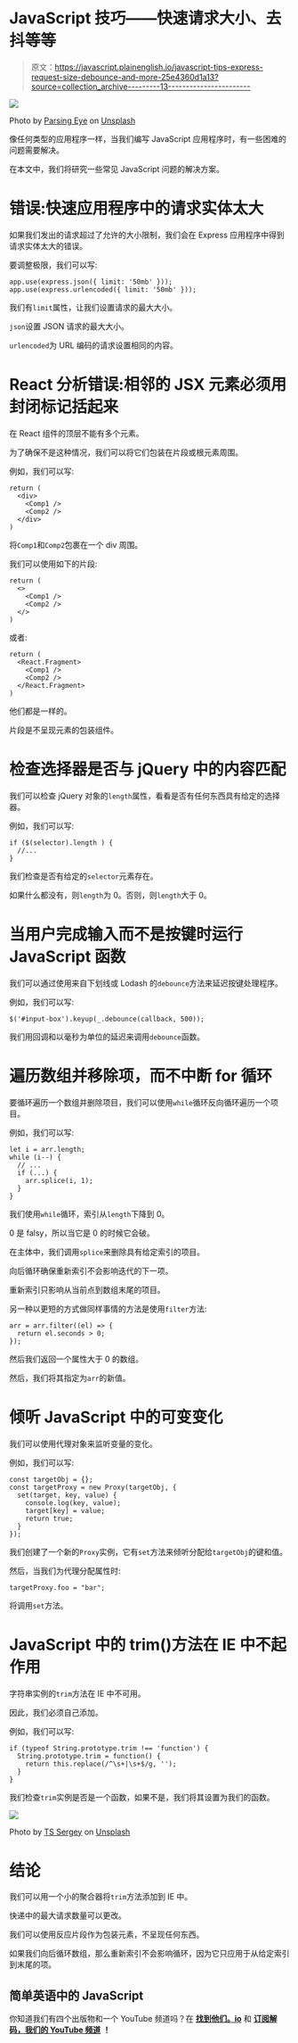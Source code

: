 # JavaScript 技巧——快速请求大小、去抖等等

> 原文：<https://javascript.plainenglish.io/javascript-tips-express-request-size-debounce-and-more-25e4360d1a13?source=collection_archive---------13----------------------->

![](img/199dd30baa2ff0b03b7496c914ba38bc.png)

Photo by [Parsing Eye](https://unsplash.com/@parsingeye?utm_source=medium&utm_medium=referral) on [Unsplash](https://unsplash.com?utm_source=medium&utm_medium=referral)

像任何类型的应用程序一样，当我们编写 JavaScript 应用程序时，有一些困难的问题需要解决。

在本文中，我们将研究一些常见 JavaScript 问题的解决方案。

# 错误:快速应用程序中的请求实体太大

如果我们发出的请求超过了允许的大小限制，我们会在 Express 应用程序中得到请求实体太大的错误。

要调整极限，我们可以写:

```
app.use(express.json({ limit: '50mb' }));
app.use(express.urlencoded({ limit: '50mb' }));
```

我们有`limit`属性，让我们设置请求的最大大小。

`json`设置 JSON 请求的最大大小。

`urlencoded`为 URL 编码的请求设置相同的内容。

# React 分析错误:相邻的 JSX 元素必须用封闭标记括起来

在 React 组件的顶层不能有多个元素。

为了确保不是这种情况，我们可以将它们包装在片段或根元素周围。

例如，我们可以写:

```
return (
  <div>
    <Comp1 />
    <Comp2 />
  </div>
)
```

将`Comp1`和`Comp2`包裹在一个 div 周围。

我们可以使用如下的片段:

```
return (
  <>
    <Comp1 />
    <Comp2 />
  </>
)
```

或者:

```
return (
  <React.Fragment>
    <Comp1 />
    <Comp2 />
  </React.Fragment>
)
```

他们都是一样的。

片段是不呈现元素的包装组件。

# 检查选择器是否与 jQuery 中的内容匹配

我们可以检查 jQuery 对象的`length`属性，看看是否有任何东西具有给定的选择器。

例如，我们可以写:

```
if ($(selector).length ) {
  //...
}
```

我们检查是否有给定的`selector`元素存在。

如果什么都没有，则`length`为 0。否则，则`length`大于 0。

# 当用户完成输入而不是按键时运行 JavaScript 函数

我们可以通过使用来自下划线或 Lodash 的`debounce`方法来延迟按键处理程序。

例如，我们可以写:

```
$('#input-box').keyup(_.debounce(callback, 500));
```

我们用回调和以毫秒为单位的延迟来调用`debounce`函数。

# 遍历数组并移除项，而不中断 for 循环

要循环遍历一个数组并删除项目，我们可以使用`while`循环反向循环遍历一个项目。

例如，我们可以写:

```
let i = arr.length;
while (i--) {
  // ...
  if (...) { 
    arr.splice(i, 1);
  } 
}
```

我们使用`while`循环，索引从`length`下降到 0。

0 是 falsy，所以当它是 0 的时候它会破。

在主体中，我们调用`splice`来删除具有给定索引的项目。

向后循环确保重新索引不会影响迭代的下一项。

重新索引只影响从当前点到数组末尾的项目。

另一种以更短的方式做同样事情的方法是使用`filter`方法:

```
arr = arr.filter((el) => {
  return el.seconds > 0;
});
```

然后我们返回一个属性大于 0 的数组。

然后，我们将其指定为`arr`的新值。

# 倾听 JavaScript 中的可变变化

我们可以使用代理对象来监听变量的变化。

例如，我们可以写:

```
const targetObj = {};
const targetProxy = new Proxy(targetObj, {
  set(target, key, value) {
    console.log(key, value);
    target[key] = value;
    return true;
  }
});
```

我们创建了一个新的`Proxy`实例，它有`set`方法来倾听分配给`targetObj`的键和值。

然后，当我们为代理分配属性时:

```
targetProxy.foo = "bar";
```

将调用`set`方法。

# JavaScript 中的 trim()方法在 IE 中不起作用

字符串实例的`trim`方法在 IE 中不可用。

因此，我们必须自己添加。

例如，我们可以写:

```
if (typeof String.prototype.trim !== 'function') {
  String.prototype.trim = function() {
    return this.replace(/^\s+|\s+$/g, ''); 
  }
}
```

我们检查`trim`实例是否是一个函数，如果不是，我们将其设置为我们的函数。

![](img/39b3db6ab9b8e927d0ae7f6eb37960fc.png)

Photo by [TS Sergey](https://unsplash.com/@ttsergey?utm_source=medium&utm_medium=referral) on [Unsplash](https://unsplash.com?utm_source=medium&utm_medium=referral)

# 结论

我们可以用一个小的聚合器将`trim`方法添加到 IE 中。

快递中的最大请求数量可以更改。

我们可以使用反应片段作为包装元素，不呈现任何东西。

如果我们向后循环数组，那么重新索引不会影响循环，因为它只应用于从给定索引到末尾的项。

## 简单英语中的 JavaScript

你知道我们有四个出版物和一个 YouTube 频道吗？在 [**找到他们。io**](https://plainenglish.io/) 和 [**订阅解码，我们的 YouTube 频道**](https://www.youtube.com/channel/UCtipWUghju290NWcn8jhyAw) **！**
